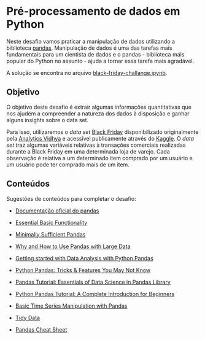 # Pré-processamento de dados em Python

Neste desafio vamos praticar a manipulação de dados utilizando a biblioteca [pandas](https://pandas.pydata.org/). Manipulação de dados é uma das tarefas mais fundamentais para um cientista de dados e o pandas - biblioteca mais popular do Python no assunto - ajuda a tornar essa tarefa mais agradável.

A solução se encontra no arquivo [black-friday-challange.ipynb](black-friday-challange.ipynb).

## Objetivo

O objetivo deste desafio é extrair algumas informações quantitativas que nos ajudem a compreender a natureza dos dados à disposição e ganhar alguns insights sobre o data set.

Para isso, utilizaremos o _data set_ [Black Friday](black_friday.csv) disponibilizado originalmente pela [Analytics Vidhya](https://www.analyticsvidhya.com/) e acessível publicamente através do [Kaggle](https://www.kaggle.com/). O _data set_ traz algumas variáveis relativas à transações comerciais realizadas durante a Black Friday em uma determinada loja de varejo. Cada observação é relativa a um determinado item comprado por um usuário e um usuário pode ter comprado mais de um item.

## Conteúdos

Sugestões de conteúdos para completar o desafio:

- [Documentação oficial do pandas](https://pandas.pydata.org/pandas-docs/stable/)

- [Essential Basic Functionality](https://web.archive.org/web/20200618004922/https://pandas.pydata.org/pandas-docs/stable/getting_started/basics.html)

- [Minimally Sufficient Pandas](https://medium.com/dunder-data/minimally-sufficient-pandas-a8e67f2a2428)

- [Why and How to Use Pandas with Large Data](https://towardsdatascience.com/why-and-how-to-use-pandas-with-large-data-9594dda2ea4c)

- [Getting started with Data Analysis with Python Pandas](https://towardsdatascience.com/getting-started-to-data-analysis-with-python-pandas-with-titanic-dataset-a195ab043c77)

- [Python Pandas: Tricks & Features You May Not Know](https://web.archive.org/web/20200618004850/https://realpython.com/python-pandas-tricks/)

- [Pandas Tutorial: Essentials of Data Science in Pandas Library](https://medium.com/@shakasom/pandas-tutorial-essentials-of-data-science-in-pandas-library-9b0c81dbfcb1)

- [Python Pandas Tutorial: A Complete Introduction for Beginners](https://web.archive.org/web/20200618005130/https://www.learndatasci.com/tutorials/python-pandas-tutorial-complete-introduction-for-beginners/)

- [Basic Time Series Manipulation with Pandas](https://towardsdatascience.com/basic-time-series-manipulation-with-pandas-4432afee64ea)

- [Tidy Data](https://web.archive.org/web/20200618005349/https://r4ds.had.co.nz/tidy-data.html)

- [Pandas Cheat Sheet](https://assets.datacamp.com/blog_assets/PandasPythonForDataScience.pdf)



